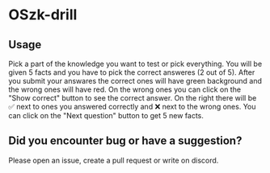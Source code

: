 # OSzk-drill

## Usage
Pick a part of the knowledge you want to test or pick everything. You will be given 5 facts and you have to pick the correct answeres (2 out of 5). After you submit your answares the correct ones will have green background and the wrong ones will have red. On the wrong ones you can click on the "Show correct" button to see the correct answer. On the right there will be ✅ next to ones you answered correctly and ❌ next to the wrong ones. You can click on the "Next question" button to get 5 new facts.

## Did you encounter bug or have a suggestion?
Please open an issue, create a pull request or write on discord.
